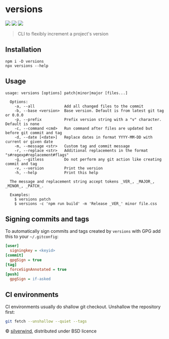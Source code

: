 # versions
[![](https://img.shields.io/npm/v/versions.svg?style=flat)](https://www.npmjs.org/package/versions) [![](https://img.shields.io/npm/dm/versions.svg)](https://www.npmjs.org/package/versions) [![](https://packagephobia.com/badge?p=versions)](https://packagephobia.com/result?p=versions)

> CLI to flexibly increment a project's version

## Installation
```
npm i -D versions
npx versions --help
```

## Usage
```
usage: versions [options] patch|minor|major [files...]

  Options:
    -a, --all             Add all changed files to the commit
    -b, --base <version>  Base version. Default is from latest git tag or 0.0.0
    -p, --prefix          Prefix version string with a "v" character. Default is none
    -c, --command <cmd>   Run command after files are updated but before git commit and tag
    -d, --date [<date>]   Replace dates in format YYYY-MM-DD with current or given date
    -m, --message <str>   Custom tag and commit message
    -r, --replace <str>   Additional replacements in the format "s#regexp#replacement#flags"
    -g, --gitless         Do not perform any git action like creating commit and tag
    -v, --version         Print the version
    -h, --help            Print this help

  The message and replacement string accept tokens _VER_, _MAJOR_, _MINOR_, _PATCH_.

  Examples:
    $ versions patch
    $ versions -c 'npm run build' -m 'Release _VER_' minor file.css
```

## Signing commits and tags

To automatically sign commits and tags created by `versions` with GPG add this to your `~/.gitconfig`:

```ini
[user]
  signingkey = <keyid>
[commit]
  gpgSign = true
[tag]
  forceSignAnnotated = true
[push]
  gpgSign = if-asked
```

## CI environments

CI environments usually do shallow git checkout. Unshallow the repository first:

```bash
git fetch --unshallow --quiet --tags
```

© [silverwind](https://github.com/silverwind), distributed under BSD licence
